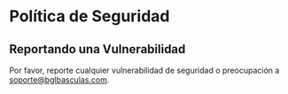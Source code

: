 # Política de Seguridad

## Reportando una Vulnerabilidad

Por favor, reporte cualquier vulnerabilidad de seguridad o preocupación a [soporte@bglbasculas.com](mailto:soporte@bglbasculas.com).
